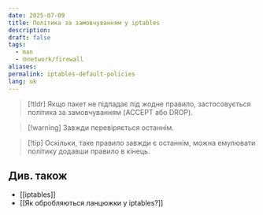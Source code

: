 ```yaml
---
date: 2025-07-09
title: Політика за замовчуванням у iptables
description: 
draft: false
tags:
  - man
  - 🌐network/firewall
aliases: 
permalink: iptables-default-policies
lang: uk
---
```

> [!tldr]
> Якщо пакет не підпадає під жодне правило, застосовується політика за замовчуванням (ACCEPT або DROP).

> [!warning] Завжди перевіряється останнім.

> [!tip] Оскільки, таке правило завжди є останнім, можна емулювати політику додавши правило в кінець.

## Див. також
- [[iptables]]
- [[Як обробляються ланцюжки у iptables?]]